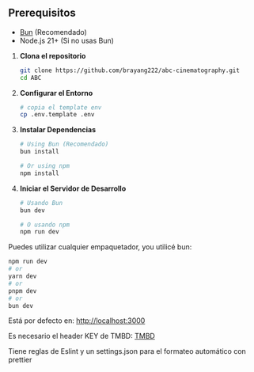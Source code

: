 ## Prerequisitos

- [Bun](https://bun.sh/) (Recomendado)
- Node.js 21+ (Si no usas Bun)

1. **Clona el repositorio**

   ```bash
   git clone https://github.com/brayang222/abc-cinematography.git
   cd ABC
   ```

2. **Configurar el Entorno**

   ```bash
   # copia el template env
   cp .env.template .env
   ```

3. **Instalar Dependencias**

   ```bash
   # Using Bun (Recomendado)
   bun install

   # Or using npm
   npm install
   ```

4. **Iniciar el Servidor de Desarrollo**

   ```bash
   # Usando Bun
   bun dev

   # O usando npm
   npm run dev
   ```

Puedes utilizar cualquier empaquetador, you utilicé bun:

```bash
npm run dev
# or
yarn dev
# or
pnpm dev
# or
bun dev
```

Está por defecto en: [http://localhost:3000](http://localhost:3000)

Es necesario el header KEY de TMBD: [TMBD](https://developer.themoviedb.org/reference/intro/getting-started)

Tiene reglas de Eslint y un settings.json para el formateo automático con prettier

